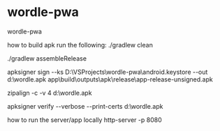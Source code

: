 # wordle-pwa
wordle-pwa

how to build apk
run the following: 
./gradlew clean

./gradlew assembleRelease

apksigner sign --ks D:\VSProjects\wordle-pwa\android.keystore --out d:\wordle.apk app\build\outputs\apk\release\app-release-unsigned.apk

zipalign -c -v 4 d:\wordle.apk

apksigner verify --verbose --print-certs d:\wordle.apk


how to run the server/app locally
http-server -p 8080